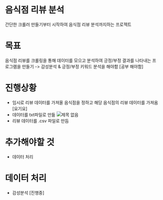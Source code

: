 # 음식점 리뷰 분석
간단한 크롤러 만들기부터 시작하여 음식점 리뷰 분석까지하는 프로젝트

 # 목표
 음식점 리뷰를 크롤링을 통해 데이터를 모으고 분석하여 긍정/부정 결과를 나타내는 프로그램을 만들기
 -> 감성분석 & 긍정/부정 키워드 분석을 해야함 [공부 해야함]
      
# 진행상황
- 임시로 리뷰 데이터를 가져올 음식점을 정하고 해당 음식점의 리뷰 데이터를 가져옴 [요기요]
- 데이터를 txt파일로 만듦
![제목 없음](https://user-images.githubusercontent.com/11437918/166906883-9945fa37-9eac-4eb9-a2cb-01b8bc553290.png)
- 리뷰 데이터를 .csv 파일로 만듬

# 추가해야할 것
- 데이터 처리

# 데이터 처리
- 감성분석 [진행중]
